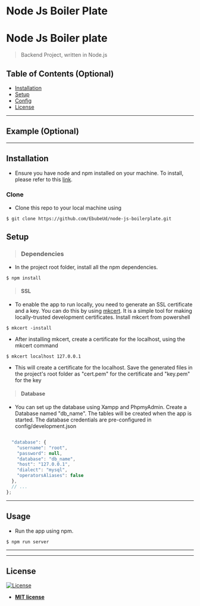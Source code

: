 # Node Js Boiler Plate



<!-- [![FVCproductions](https://avatars1.githubusercontent.com/u/4284691?v=3&s=200)](http://fvcproductions.com) -->


# Node Js Boiler plate

> Backend Project, written in Node.js 

<!-- **Badges will go here**

- build status
- issues (waffle.io maybe)
- devDependencies
- npm package
- coverage
- slack
- downloads
- gitter chat
- license
- etc. -->

<!-- [![Build Status](http://img.shields.io/travis/badges/badgerbadgerbadger.svg?style=flat-square)](https://travis-ci.org/badges/badgerbadgerbadger) [![Dependency Status](http://img.shields.io/gemnasium/badges/badgerbadgerbadger.svg?style=flat-square)](https://gemnasium.com/badges/badgerbadgerbadger) [![Coverage Status](http://img.shields.io/coveralls/badges/badgerbadgerbadger.svg?style=flat-square)](https://coveralls.io/r/badges/badgerbadgerbadger) [![Code Climate](http://img.shields.io/codeclimate/github/badges/badgerbadgerbadger.svg?style=flat-square)](https://codeclimate.com/github/badges/badgerbadgerbadger) [![Github Issues](http://githubbadges.herokuapp.com/badges/badgerbadgerbadger/issues.svg?style=flat-square)](https://github.com/badges/badgerbadgerbadger/issues) [![Pending Pull-Requests](http://githubbadges.herokuapp.com/badges/badgerbadgerbadger/pulls.svg?style=flat-square)](https://github.com/badges/badgerbadgerbadger/pulls) [![Gem Version](http://img.shields.io/gem/v/badgerbadgerbadger.svg?style=flat-square)](https://rubygems.org/gems/badgerbadgerbadger) [![License](http://img.shields.io/:license-mit-blue.svg?style=flat-square)](http://badges.mit-license.org) [![Badges](http://img.shields.io/:badges-9/9-ff6799.svg?style=flat-square)](https://github.com/badges/badgerbadgerbadger) -->
<!-- 
- For more on these wonderful ~~badgers~~ badges, refer to <a href="http://badges.github.io/badgerbadgerbadger/" target="_blank">`badgerbadgerbadger`</a>. -->




<!-- > GIF Tools

- Use <a href="http://recordit.co/" target="_blank">**Recordit**</a> to create quicks screencasts of your desktop and export them as `GIF`s.
- For terminal sessions, there's <a href="https://github.com/chjj/ttystudio" target="_blank">**ttystudio**</a> which also supports exporting `GIF`s.

**Recordit**

![Recordit GIF](http://g.recordit.co/iLN6A0vSD8.gif)

**ttystudio**

![ttystudio GIF](https://raw.githubusercontent.com/chjj/ttystudio/master/img/example.gif)

--- -->

## Table of Contents (Optional)
- [Installation](#installation)
- [Setup](#setup)
- [Config](#config)
- [License](#license)


---

## Example (Optional)


---

## Installation

- Ensure you have node and npm installed on your machine. To install, please refer to this <a href="https://phoenixnap.com/kb/install-node-js-npm-on-windows" target="_blank">link</a>.


### Clone

- Clone this repo to your local machine using 
```shell
$ git clone https://github.com/EbubeUd/node-js-boilerplate.git

```

## Setup

>### Dependencies
- In the project root folder, install all the npm dependencies.

```shell
$ npm install
```

>#### SSL

- To enable the app to run locally, you need to generate an SSL certificate and a key. You can do this by using <a href="https://github.com/FiloSottile/mkcert">mkcert</a>. It is a simple tool for making locally-trusted development certificates. Install mkcert from powershell
```shell
$ mkcert -install
```
- After installing mkcert, create a certificate for the localhost, using the mkcert command
 ```shell
$ mkcert localhost 127.0.0.1 
```
- This will create a certificate for the localhost. Save the generated files in the project's root folder as "cert.pem" for the certificate and "key.pem" for the key

>#### Database

- You can set up the database using Xampp and PhpmyAdmin. Create a Database named "db_name". The tables will be  created when the app is started.
The database credentials are pre-configured in config/development.json
```javascript

  "database": {
    "username": "root",
    "password": null,
    "database": "db_name",
    "host": "127.0.0.1",
    "dialect": "mysql",
    "operatorsAliases": false
  },
  // ...
};
```

---

## Usage
- Run the app using npm.
 ```shell
$ npm run server
```

---

---

## License

[![License](http://img.shields.io/:license-mit-blue.svg?style=flat-square)](http://badges.mit-license.org)

- **[MIT license](http://opensource.org/licenses/mit-license.php)**
